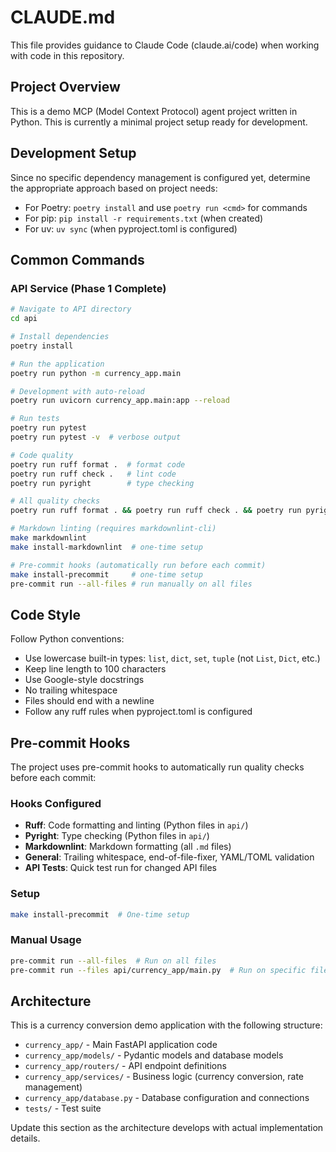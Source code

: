 # CLAUDE.md

This file provides guidance to Claude Code (claude.ai/code) when working with code in this repository.

## Project Overview

This is a demo MCP (Model Context Protocol) agent project written in Python. This is currently
a minimal project setup ready for development.

## Development Setup

Since no specific dependency management is configured yet, determine the appropriate approach
based on project needs:

- For Poetry: `poetry install` and use `poetry run <cmd>` for commands
- For pip: `pip install -r requirements.txt` (when created)
- For uv: `uv sync` (when pyproject.toml is configured)

## Common Commands

### API Service (Phase 1 Complete)

```bash
# Navigate to API directory
cd api

# Install dependencies
poetry install

# Run the application
poetry run python -m currency_app.main

# Development with auto-reload
poetry run uvicorn currency_app.main:app --reload

# Run tests
poetry run pytest
poetry run pytest -v  # verbose output

# Code quality
poetry run ruff format .  # format code
poetry run ruff check .   # lint code
poetry run pyright        # type checking

# All quality checks
poetry run ruff format . && poetry run ruff check . && poetry run pyright

# Markdown linting (requires markdownlint-cli)
make markdownlint
make install-markdownlint  # one-time setup

# Pre-commit hooks (automatically run before each commit)
make install-precommit     # one-time setup
pre-commit run --all-files # run manually on all files
```

## Code Style

Follow Python conventions:

- Use lowercase built-in types: `list`, `dict`, `set`, `tuple` (not `List`, `Dict`, etc.)
- Keep line length to 100 characters
- Use Google-style docstrings
- No trailing whitespace
- Files should end with a newline
- Follow any ruff rules when pyproject.toml is configured

## Pre-commit Hooks

The project uses pre-commit hooks to automatically run quality checks before each commit:

### Hooks Configured

- **Ruff**: Code formatting and linting (Python files in `api/`)
- **Pyright**: Type checking (Python files in `api/`)
- **Markdownlint**: Markdown formatting (all `.md` files)
- **General**: Trailing whitespace, end-of-file-fixer, YAML/TOML validation
- **API Tests**: Quick test run for changed API files

### Setup

```bash
make install-precommit  # One-time setup
```

### Manual Usage

```bash
pre-commit run --all-files  # Run on all files
pre-commit run --files api/currency_app/main.py  # Run on specific files
```

## Architecture

This is a currency conversion demo application with the following structure:

- `currency_app/` - Main FastAPI application code
- `currency_app/models/` - Pydantic models and database models
- `currency_app/routers/` - API endpoint definitions
- `currency_app/services/` - Business logic (currency conversion, rate management)
- `currency_app/database.py` - Database configuration and connections
- `tests/` - Test suite

Update this section as the architecture develops with actual implementation details.
